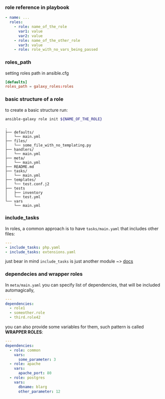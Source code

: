 

### role reference in playbook

```yaml
- name: ...
  roles:
    - role: name_of_the_role
      var1: value
      var2: value
    - role: name_of_the_other_role
      var3: value
    - role: role_with_no_vars_being_passed
```

### roles_path
setting roles path in ansible.cfg

```toml
[defaults]
roles_path = galaxy_roles:roles
```

### basic structure of a role
to create a basic structure run:
```sh
ansible-galaxy role init ${NAME_OF_THE_ROLE}
```

```
.
├── defaults/
│   └── main.yml
├── files/
│   └── some_file_with_no_templating.py
├── handlers/
│   └── main.yml
├── meta/
│   └── main.yml
├── README.md
├── tasks/
│   └── main.yml
├── templates/
│   └── test.conf.j2
├── tests
│   ├── inventory
│   └── test.yml
└── vars
    └── main.yml
```

### include_tasks
In roles, a common approach is to have `tasks/main.yaml` that includes other
files:
```yaml
---
- include_tasks: php.yaml
- include_tasks: extensions.yaml
```
just bear in mind `include_tasks` is just another module ~> [docs](https://docs.ansible.com/ansible/latest/collections/ansible/builtin/include_tasks_module.html)


### dependecies and wrapper roles
In `meta/main.yaml` you can specify list of dependencies,
that will be included automagically,



```yaml
---
dependencies:
  - role1
  - someother.role
  - third.role42
```

you can also provide some variables for them, such pattern is called
**WRAPPER ROLES**:

```yaml
---
dependencies:
  - role: common
    vars:
      some_parameter: 3
  - role: apache
    vars:
      apache_port: 80
  - role: postgres
    vars:
      dbname: blarg
      other_parameter: 12
```
